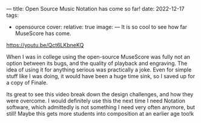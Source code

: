 —
title: Open Source Music Notation has come so far!
date: 2022-12-17
tags:
- opensource
cover:
    relative: true
    image:
—
It is so cool to see how far MuseScore has come. 

https://youtu.be/Qct6LKbneKQ

When I was in college using the open-source MuseScore was fully not an option between its bugs, and the quality of playback and engraving. The idea of using it for anything serious was practically a joke. Even for simple stuff like I was doing, it would have been a huge time sink, so I saved up for a copy of Finale.

Its great to see this video break down the design challenges, and how they were overcome. I would definitely use this the next time I need Notation software, which admittedly is not something I need very often anymore, but still! Maybe this gets more students into composition at an earlier age too!k